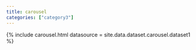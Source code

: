 ```yaml
---
title: carousel
categories: ["category3"]
---
```

<!--
 v1.2.121 pages/includes/carousel.md
-->

{% include carousel.html datasource = site.data.dataset.carousel.dataset1 %}
